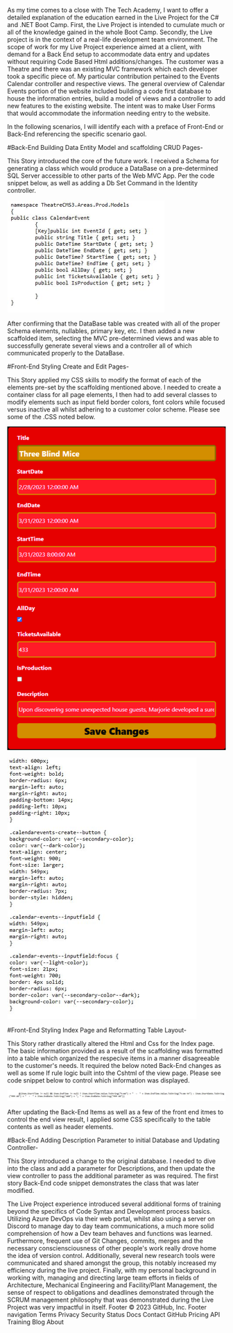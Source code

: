 As my time comes to a close with The Tech Academy, I want to offer a detailed explanation of the education earned in the Live Project for the C# and .NET Boot 
Camp.  First, the Live Project is intended to cumulate much or all of the knowledge gained in the whole Boot Camp.  Secondly, the Live project is in the context 
of a real-life development team environment.  The scope of work for my Live Project experience aimed at a client, with demand for a Back End setup to accommodate 
data entry and updates without requiring Code Based Html additions/changes.  The customer was a Theatre and there was an existing MVC framework which each developer
took a specific piece of.  My particular contribution pertained to the Events Calendar controller and respective views.  The general overview of Calendar Events 
portion of the website included building a code first database to house the information entries, build a model of views and a controller to add new features to the 
existing website.  The intent was to make User Forms that would accommodate the information needing entry to the website.

In the following scenarios, I will identify each with a preface of Front-End or Back-End referencing the specific scenario gaol.

#Back-End  Building Data Entity Model and scaffolding CRUD Pages-

This Story introduced the core of the future work.  I received a Schema for generating a class which would produce a DataBase on a pre-determined 
SQL Server accessible to other parts of the Web MVC App. Per the code snippet below, as well as adding a Db Set Command in the Identity controller. 
 

![alt text](https://github.com/TRK360/C_Sharp-Projects/blob/main/CodeSnippet1.jpg)

After confirming that the DataBase table was created with all of the proper Schema elements, nullables, primary key, etc. I then added a new 
scaffolded item, selecting the MVC pre-determined views and was able to successfully generate several views and a controller all of which communicated 
properly to the DataBase.


#Front-End  Styling Create and Edit Pages-

This Story applied my CSS skills to modify the format of each of the elements pre-set by the scaffolding mentioned above.  I needed to create a 
container class for all page elements, I then had to add several classes to modify elements such as input field border colors, font colors while 
focused versus inactive all whilst adhering to a customer color scheme.  Please see some of the .CSS noted below.
		
![alt text](https://github.com/TRK360/C_Sharp-Projects/blob/main/ViewSnippet.jpg)
	
			
![alt text](https://github.com/TRK360/C_Sharp-Projects/blob/main/CodeSnippet2.jpg)

#Front-End  Styling Index Page and Reformatting Table Layout-

This Story rather drastically altered the Html and Css for the Index page.  The basic information provided as a result of the scaffolding was 
formatted into a table which organized the respecive items in a manner disagreeable to the customer's needs.  It required the below noted Back-End 
changes as well as some If rule logic built into the Cshtml of the view page.  Please see code snippet below to control which information was 
displayed.

![alt text](https://github.com/TRK360/C_Sharp-Projects/blob/main/CodeSnippet3.jpg)

		
After updating the Back-End Items as well as a few of the front end itmes to control the end view result, I applied some CSS specifically to the 
table contents as well as header elements.



#Back-End  Adding Description Parameter to initial Database and Updating Controller-

This Story introduced a change to the original database.  I needed to dive into the class and add a parameter for Descriptions, and then update 
the view controller to pass the additional parameter as was required.  The first story Back-End code snippet demonstrates the class that was later
modified.
			
The Live Project experience introduced several additional forms of training beyond the specifics of Code Syntax and Development process basics.  Utilizing Azure 
DevOps via their web portal, whilst also using a server on Discord to manage day to day team communications, a much more solid comprehension of how a Dev team 
behaves and functions was learned.  Furthermore, frequent use of Git Changes, commits, merges and the necessary consciensciousness of other people's work really 
drove home the idea of version control.  Additionally, several new research tools were communicated and shared amongst the group, this notably increased my 
efficiency during the live project.  Finally, with my personal background in working with, managing and directing large team efforts in fields of Architecture, 
Mechanical Engineering and Facility/Plant Management, the sense of respect to obligations and deadlines demonstrated through the SCRUM management philosophy that 
was demonstrated during the Live Project was very impactful in itself. 
Footer
© 2023 GitHub, Inc.
Footer navigation
Terms
Privacy
Security
Status
Docs
Contact GitHub
Pricing
API
Training
Blog
About
